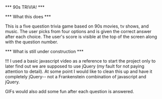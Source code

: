 *** 90s TRIVIA! ***


*** What this does ***

This is a five question trivia game based on 90s movies, tv shows, and music. The user picks from four options and is given the correct answer after each choice. The user's score is visible at the top of the screen along with the question number.


*** What is still under construction ***

!!! I used a basic javascript video as a reference to start the project only to later find out we are supposed to use jQuery (my fault for not paying attention to detail). At some point I would like to clean this up and have it completely jQuery-- not a Frankenstein combination of javascript and jQuery.

GIFs would also add some fun after each question is answered.

